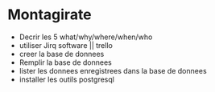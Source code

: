 # Montagirate


<ul>
  <li> Decrir les 5 what/why/where/when/who</li>
  <li>utiliser Jirq software || trello </li>
  <li>creer la base de donnees</li>
  <li>Remplir la base de donnees</li>
  <li>lister les donnees enregistrees dans la base de donnees </li>
  <li>installer les outils postgresql</li>
</ul>
